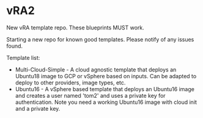 # vRA2
New vRA template repo.  These blueprints MUST work.

Starting a new repo for known good templates.  Please notify of any issues found.

Template list:
- Multi-Cloud-Simple - A cloud agnostic template that deploys an Ubuntu18 image to GCP or vSphere based on inputs.  Can be adapted to deploy to other providers, image types, etc.
- Ubuntu16 - A vSphere based template that deploys an Ubuntu16 image and creates a user named 'tom2' and uses a private key for authentication.  Note you need a working Ubuntu16 image with cloud init and a private key.
